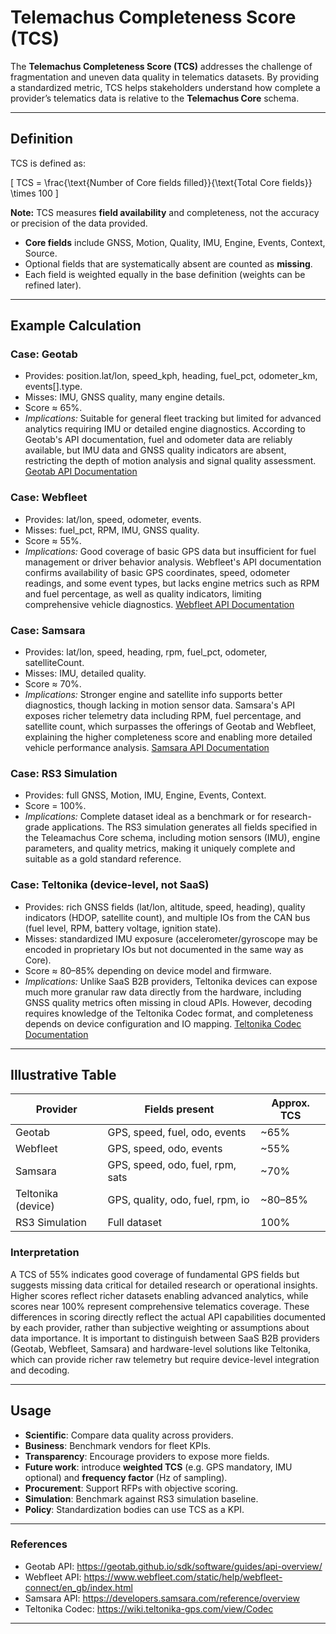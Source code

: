# Telemachus Completeness Score (TCS)

The **Telemachus Completeness Score (TCS)** addresses the challenge of fragmentation and uneven data quality in telematics datasets. By providing a standardized metric, TCS helps stakeholders understand how complete a provider’s telematics data is relative to the **Telemachus Core** schema.

---

## Definition

TCS is defined as:

\[
TCS = \frac{\text{Number of Core fields filled}}{\text{Total Core fields}} \times 100
\]

**Note:** TCS measures **field availability** and completeness, not the accuracy or precision of the data provided.

- **Core fields** include GNSS, Motion, Quality, IMU, Engine, Events, Context, Source.  
- Optional fields that are systematically absent are counted as **missing**.  
- Each field is weighted equally in the base definition (weights can be refined later).

---

## Example Calculation

### Case: Geotab
- Provides: position.lat/lon, speed_kph, heading, fuel_pct, odometer_km, events[].type.  
- Misses: IMU, GNSS quality, many engine details.  
- Score ≈ 65%.  
- *Implications:* Suitable for general fleet tracking but limited for advanced analytics requiring IMU or detailed engine diagnostics. According to Geotab's API documentation, fuel and odometer data are reliably available, but IMU data and GNSS quality indicators are absent, restricting the depth of motion analysis and signal quality assessment. [Geotab API Documentation](https://geotab.github.io/sdk/software/guides/api-overview/)

### Case: Webfleet
- Provides: lat/lon, speed, odometer, events.  
- Misses: fuel_pct, RPM, IMU, GNSS quality.  
- Score ≈ 55%.  
- *Implications:* Good coverage of basic GPS data but insufficient for fuel management or driver behavior analysis. Webfleet's API documentation confirms availability of basic GPS coordinates, speed, odometer readings, and some event types, but lacks engine metrics such as RPM and fuel percentage, as well as quality indicators, limiting comprehensive vehicle diagnostics. [Webfleet API Documentation](https://www.webfleet.com/static/help/webfleet-connect/en_gb/index.html)

### Case: Samsara
- Provides: lat/lon, speed, heading, rpm, fuel_pct, odometer, satelliteCount.  
- Misses: IMU, detailed quality.  
- Score ≈ 70%.  
- *Implications:* Stronger engine and satellite info supports better diagnostics, though lacking in motion sensor data. Samsara's API exposes richer telemetry data including RPM, fuel percentage, and satellite count, which surpasses the offerings of Geotab and Webfleet, explaining the higher completeness score and enabling more detailed vehicle performance analysis. [Samsara API Documentation](https://developers.samsara.com/reference/overview)

### Case: RS3 Simulation
- Provides: full GNSS, Motion, IMU, Engine, Events, Context.  
- Score = 100%.  
- *Implications:* Complete dataset ideal as a benchmark or for research-grade applications. The RS3 simulation generates all fields specified in the Teleamachus Core schema, including motion sensors (IMU), engine parameters, and quality metrics, making it uniquely complete and suitable as a gold standard reference.

### Case: Teltonika (device-level, not SaaS)
- Provides: rich GNSS fields (lat/lon, altitude, speed, heading), quality indicators (HDOP, satellite count), and multiple IOs from the CAN bus (fuel level, RPM, battery voltage, ignition state).
- Misses: standardized IMU exposure (accelerometer/gyroscope may be encoded in proprietary IOs but not documented in the same way as Core).
- Score ≈ 80–85% depending on device model and firmware.
- *Implications:* Unlike SaaS B2B providers, Teltonika devices can expose much more granular raw data directly from the hardware, including GNSS quality metrics often missing in cloud APIs. However, decoding requires knowledge of the Teltonika Codec format, and completeness depends on device configuration and IO mapping. [Teltonika Codec Documentation](https://wiki.teltonika-gps.com/view/Codec)

---

## Illustrative Table

| Provider       | Fields present                | Approx. TCS |
|----------------|------------------------------|-------------|
| Geotab         | GPS, speed, fuel, odo, events| ~65%        |
| Webfleet       | GPS, speed, odo, events      | ~55%        |
| Samsara        | GPS, speed, odo, fuel, rpm, sats | ~70%    |
| Teltonika (device) | GPS, quality, odo, fuel, rpm, io | ~80–85% |
| RS3 Simulation | Full dataset                 | 100%        |

### Interpretation

A TCS of 55% indicates good coverage of fundamental GPS fields but suggests missing data critical for detailed research or operational insights. Higher scores reflect richer datasets enabling advanced analytics, while scores near 100% represent comprehensive telematics coverage. These differences in scoring directly reflect the actual API capabilities documented by each provider, rather than subjective weighting or assumptions about data importance. It is important to distinguish between SaaS B2B providers (Geotab, Webfleet, Samsara) and hardware-level solutions like Teltonika, which can provide richer raw telemetry but require device-level integration and decoding.

---

## Usage

- **Scientific**: Compare data quality across providers.  
- **Business**: Benchmark vendors for fleet KPIs.  
- **Transparency**: Encourage providers to expose more fields.  
- **Future work**: introduce **weighted TCS** (e.g. GPS mandatory, IMU optional) and **frequency factor** (Hz of sampling).  
- **Procurement**: Support RFPs with objective scoring.  
- **Simulation**: Benchmark against RS3 simulation baseline.  
- **Policy**: Standardization bodies can use TCS as a KPI.  

---

### References

- Geotab API: https://geotab.github.io/sdk/software/guides/api-overview/  
- Webfleet API: https://www.webfleet.com/static/help/webfleet-connect/en_gb/index.html  
- Samsara API: https://developers.samsara.com/reference/overview  
- Teltonika Codec: https://wiki.teltonika-gps.com/view/Codec

---